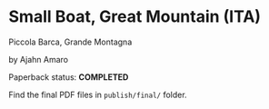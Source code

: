 
Small Boat, Great Mountain (ITA)
===========

Piccola Barca, Grande Montagna

by Ajahn Amaro

Paperback status: **COMPLETED**

Find the final PDF files in `publish/final/` folder.

